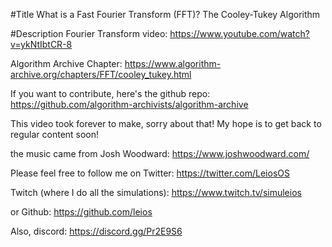 #Title
What is a Fast Fourier Transform (FFT)? The Cooley-Tukey Algorithm

#Description
Fourier Transform video: https://www.youtube.com/watch?v=ykNtIbtCR-8

Algorithm Archive Chapter: https://www.algorithm-archive.org/chapters/FFT/cooley_tukey.html

If you want to contribute, here's the github repo: https://github.com/algorithm-archivists/algorithm-archive

This video took forever to make, sorry about that! My hope is to get back to regular content soon!

the music came from Josh Woodward:
https://www.joshwoodward.com/

Please feel free to follow me on Twitter: 
https://twitter.com/LeiosOS

Twitch (where I do all the simulations):
https://www.twitch.tv/simuleios

or Github:
https://github.com/leios

Also, discord:
https://discord.gg/Pr2E9S6
